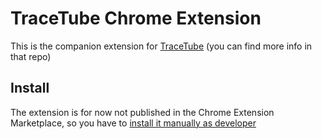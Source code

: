 # TraceTube Chrome Extension

This is the companion extension for [TraceTube](https://github.com/victor141516/TraceTube-ng) (you can find more info in that repo)


## Install

The extension is for now not published in the Chrome Extension Marketplace, so you have to [install it manually as developer](https://developer.chrome.com/docs/extensions/mv3/faq/#faq-dev-01)